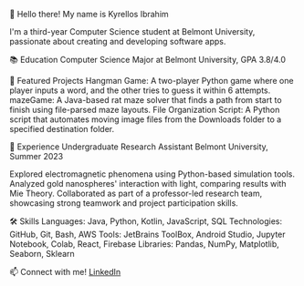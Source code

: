 👋 Hello there! My name is Kyrellos Ibrahim

I'm a third-year Computer Science student at Belmont University, passionate about creating and developing software apps.

📚 Education
Computer Science Major at Belmont University, GPA 3.8/4.0


🌟 Featured Projects
Hangman Game: A two-player Python game where one player inputs a word, and the other tries to guess it within 6 attempts.
mazeGame: A Java-based rat maze solver that finds a path from start to finish using file-parsed maze layouts.
File Organization Script: A Python script that automates moving image files from the Downloads folder to a specified destination folder.

💼 Experience
Undergraduate Research Assistant
Belmont University, Summer 2023

Explored electromagnetic phenomena using Python-based simulation tools.
Analyzed gold nanospheres' interaction with light, comparing results with Mie Theory.
Collaborated as part of a professor-led research team, showcasing strong teamwork and project participation skills.

🛠️ Skills
Languages: Java, Python, Kotlin, JavaScript, SQL
Technologies: GitHub, Git, Bash, AWS
Tools: JetBrains ToolBox, Android Studio, Jupyter Notebook, Colab, React, Firebase
Libraries: Pandas, NumPy, Matplotlib, Seaborn, Sklearn

📫 Connect with me!
[LinkedIn](https://www.linkedin.com/in/kyrellosibrahim/)
